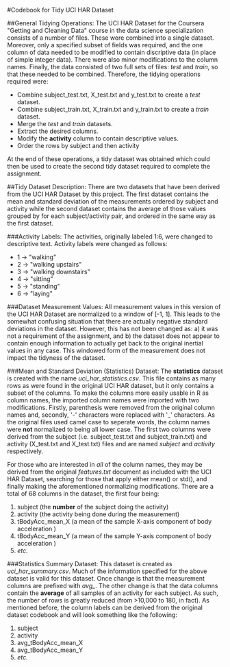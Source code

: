 #Codebook for Tidy UCI HAR Dataset

##General Tidying Operations:
The UCI HAR Dataset for the Coursera "Getting and Cleaning Data" course in the data science specialization consists of a number of files.  These were combined into a single dataset.  Moreover, only a specified subset of fields was required, and the one column of data needed to be modified to contain discriptive data (in place of simple integer data).  There were also minor modifications to the column names.  Finally, the data consisted of two full sets of files: *test* and *train*, so that these needed to be combined.  Therefore, the tidying operations required were:
* Combine subject_test.txt, X_test.txt and y_test.txt to create a *test* dataset.
* Combine subject_train.txt, X_train.txt and y_train.txt to create a *train* dataset.
* Merge the *test* and *train* datasets.
* Extract the desired columns.
* Modify the **activity** column to contain descriptive values.
* Order the rows by subject and then activity

At the end of these operations, a tidy dataset was obtained which could then be used to create the second tidy dataset required to complete the assignment.

##Tidy Dataset Description:
There are two datasets that have been derived from the UCI HAR Dataset by this project. The first dataset contains the mean and standard deviation of the measurements ordered by subject and activity while the second dataset contains the average of those values grouped by for each subject/activity pair, and ordered in the same way as the first dataset.

###Activity Labels:
The activities, originally labeled 1:6, were changed to descriptive text.  Activity labels were changed as follows:
* 1 -> "walking"
* 2 -> "walking upstairs"
* 3 -> "walking downstairs"
* 4 -> "sitting"
* 5 -> "standing"
* 6 -> "laying"

###Dataset Measurement Values:
All measurement values in this version of the UCI HAR Dataset are normalized to a window of [-1, 1].  This leads to the somewhat confusing situation that there are actually negative standard deviations in the dataset.  However, this has not been changed as: a) it was not a requirement of the assignment, and b) the dataset does not appear to contain enough information to actually get back to the original inertial values in any case.  This windowed form of the measurement does not impact the tidyness of the dataset.

###Mean and Standard Deviation (Statistics) Dataset:
The **statistics** dataset is created with the name *uci_har_statistics.csv*.  This file contains as many rows as were found in the original UCI HAR dataset, but it only contains a subset of the columns.  To make the columns more easily usable in R as column names, the imported column names were imported with two modifications.  Firstly, parenthesis were removed from the original column names and, secondly, '-' characters were replaced with '_' characters.  As the original files used camel case to seperate words, the column names were **not** normalized to being all lower case.  The first two columns were derived from the subject (i.e. subject_test.txt and subject_train.txt) and activity (X_test.txt and X_test.txt) files and are named *subject* and *activity* respectively.

For those who are interested in *all* of the column names, they may be derived from the original *features.txt* document as included with the UCI HAR Dataset, searching for those that apply either mean() or std(), and finally making the aforementioned normalizing modifications.  There are a total of 68 columns in the dataset, the first four being:
1. subject (the **number** of the subject doing the activity)
2. activity (the activity being done during the measurement)
3. tBodyAcc_mean_X (a mean of the sample X-axis component of body acceleration )
3. tBodyAcc_mean_Y (a mean of the sample Y-axis component of body acceleration )
5. *etc.*

###Statistics Summary Dataset:
This dataset is created as *uci_har_summary.csv*.  Much of the information specified for the above dataset is valid for this dataset.  Once change is that the measurement columns are prefixed with *avg_*.  The other change is that the data columns contain the **average** of all samples of an activity for each subject.  As such, the number of rows is greatly reduced (from >10,000 to 180, in fact).  As mentioned before, the column labels can be derived from the original dataset codebook and will look something like the following:
1. subject
2. activity
3. avg_tBodyAcc_mean_X
4. avg_tBodyAcc_mean_Y
5. *etc.*

